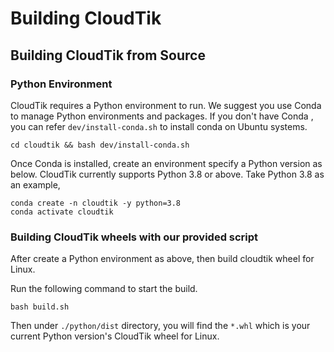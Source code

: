# Building CloudTik

## Building CloudTik from Source

### Python Environment

CloudTik requires a Python environment to run. We suggest you use Conda to manage Python environments and packages. If you don't have Conda , you can refer ```dev/install-conda.sh``` to install conda on Ubuntu systems.

```
cd cloudtik && bash dev/install-conda.sh
```

Once Conda is installed, create an environment specify a Python version as below. 
CloudTik currently supports Python 3.8 or above. Take Python 3.8 as an example,

```
conda create -n cloudtik -y python=3.8
conda activate cloudtik
```

### Building CloudTik wheels with our provided script

After create a Python environment as above, then build cloudtik wheel for Linux.

Run the following command to start the build.

```
bash build.sh
```
Then under `./python/dist` directory, you will find the `*.whl` which is your current Python version's CloudTik wheel for Linux.
